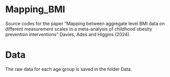 # Mapping_BMI
Source codes for the paper "Mapping between aggregate level BMI data on different measurement scales in a meta-analysis of childhood obesity prevention interventions" Davies, Ades and Higgins (2024).

# Data
The raw data for each age group is saved in the folder Data.

